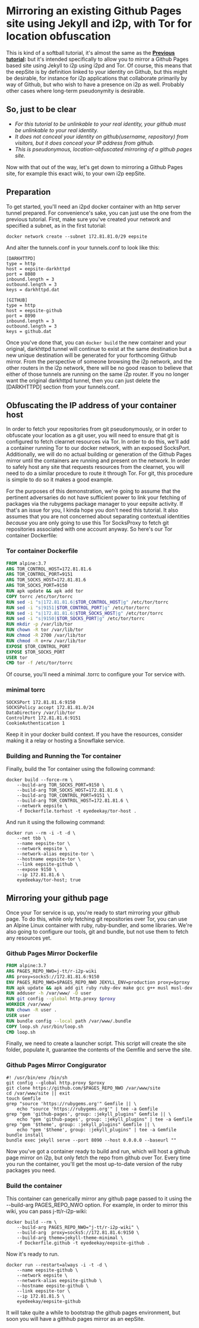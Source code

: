 Mirroring an existing Github Pages site using Jekyll and i2p, with Tor for location obfuscation
===============================================================================================

This is kind of a softball tutorial, it's almost the same as the **[Previous tutorial](BasicStaticeepSite.md):**
but it's intended specifically to allow you to mirror a Github Pages based site
using Jekyll to i2p using i2pd and Tor. Of course, this means that the
eepSite is by definition linked to your identity on Github, but this might be
desirable, for instance for i2p applications that collaborate primarily by way
of Github, but who wish to have a presence on i2p as well. Probably other cases
where long-term pseudonymity is desirable.

So, just to be clear
--------------------

  * *For this tutorial to be unlinkable to your real identity, your github must be unlinkable to your real identity.*
  * *It does not conceal your identity on github(username, repository) from visitors, but it does conceal your IP address from github.*
  * *This is pseudonymous, location-obfuscated mirroring of a github pages site.*

Now with that out of the way, let's get down to mirroring a Github Pages site,
for example this exact wiki, to your own i2p eepSite.

Preparation
-----------

To get started, you'll need an i2pd docker container with an http server tunnel
prepared. For convenience's sake, you can just use the one from the previous
tutorial. First, make sure you've created your network and specified a subnet,
as in the first tutorial:

```
docker network create --subnet 172.81.81.0/29 eepsite
```

And alter the tunnels.conf in your tunnels.conf to look like this:

```
[DARKHTTPD]
type = http
host = eepsite-darkhttpd
port = 8080
inbound.length = 3
outbound.length = 3
keys = darkhttpd.dat

[GITHUB]
type = http
host = eepsite-github
port = 8090
inbound.length = 3
outbound.length = 3
keys = github.dat
```

Once you've done that, you can `docker build` the new container and your
original, darkhttpd tunnel will continue to exist at the same destination but a
new unique destination will be generated for your forthcoming Github mirror.
From the perspective of someone browsing the i2p network, and the other routers
in the i2p network, there will be no good reason to believe that either of those
tunnels are running on the same i2p router. If you no longer want the original
darkhttpd tunnel, then you can just delete the [DARKHTTPD] section from your
tunnels.conf.

Obfuscating the IP address of your container host
-------------------------------------------------

In order to fetch your repositories from git pseudonymously, or in order to
obfuscate your location as a git user, you will need to ensure that git is
configured to fetch clearnet resources via Tor. In order to do this, we'll add a
container running Tor to our docker network, with an exposed SocksPort.
Additionally, we will do no actual building or generation of the Github Pages
mirror until the containers are running and present on the network. In order to
safely host any site that requests resources from the clearnet, you will need to
do a similar procedure to route it through Tor. For git, this procedure is
simple to do so it makes a good example.

For the purposes of this demonstration, we're going to assume that the pertinent
adversaries do not have sufficient power to link your fetching of packages via
the rubygems package manager to your eepsite activity. If that's an issue for
you, I kinda hope you don't need this tutorial. It also assumes that you are
not concerned about separating contextual identities *because* you are only
going to use this Tor SocksProxy to fetch git repositories associated with one
account anyway. So here's our Tor container Dockerfile:

### Tor container Dockerfile

```Dockerfile
FROM alpine:3.7
ARG TOR_CONTROL_HOST=172.81.81.6
ARG TOR_CONTROL_PORT=9151
ARG TOR_SOCKS_HOST=172.81.81.6
ARG TOR_SOCKS_PORT=9150
RUN apk update && apk add tor
COPY torrc /etc/tor/torrc
RUN sed -i "s|172.81.81.6|$TOR_CONTROL_HOST|g" /etc/tor/torrc
RUN sed -i "s|9151|$TOR_CONTROL_PORT|g" /etc/tor/torrc
RUN sed -i "s|172.81.81.6|$TOR_SOCKS_HOST|g" /etc/tor/torrc
RUN sed -i "s|9150|$TOR_SOCKS_PORT|g" /etc/tor/torrc
RUN mkdir -p /var/lib/tor
RUN chown -R tor /var/lib/tor
RUN chmod -R 2700 /var/lib/tor
RUN chmod -R o+rw /var/lib/tor
EXPOSE $TOR_CONTROL_PORT
EXPOSE $TOR_SOCKS_PORT
USER tor
CMD tor -f /etc/tor/torrc
```

Of course, you'll need a minimal .torrc to configure your Tor service with.

### minimal torrc

```
SOCKSPort 172.81.81.6:9150
SOCKSPolicy accept 172.81.81.0/24
DataDirectory /var/lib/tor
ControlPort 172.81.81.6:9151
CookieAuthentication 1
```

Keep it in your docker build context. If you have the resources, consider making
it a relay or hosting a Snowflake service.

### Building and Running the Tor container

Finally, build the Tor container using the following command:

```
docker build --force-rm \
	--build-arg TOR_SOCKS_PORT=9150 \
	--build-arg TOR_SOCKS_HOST=172.81.81.6 \
	--build-arg TOR_CONTROL_PORT=9151 \
	--build-arg TOR_CONTROL_HOST=172.81.81.6 \
	--network eepsite \
	-f Dockerfile.torhost -t eyedeekay/tor-host .
```

And run it using the following command:

```
docker run --rm -i -t -d \
	--net tbb \
	--name eepsite-tor \
	--network eepsite \
	--network-alias eepsite-tor \
	--hostname eepsite-tor \
	--link eepsite-github \
	--expose 9150 \
	--ip 172.81.81.6 \
	eyedeekay/tor-host; true
```

Mirroring your github page
--------------------------

Once your Tor service is up, you're ready to start mirroring your github page.
To do this, while only fetching git repositories over Tor, you can use an Alpine
Linux container with ruby, ruby-bundler, and some libraries. We're also going to
configure our tools, git and bundle, but not use them to fetch any resources
yet.

### Github Pages Mirror Dockerfile

```Dockerfile
FROM alpine:3.7
ARG PAGES_REPO_NWO=j-tt/r-i2p-wiki
ARG proxy=socks5://172.81.81.6:9150
ENV PAGES_REPO_NWO=$PAGES_REPO_NWO JEKYLL_ENV=production proxy=$proxy
RUN apk update && apk add git ruby ruby-dev make gcc g++ musl musl-dev ruby-rdoc ruby-irb ruby-xmlrpc libxml2 zlib zlib-dev markdown ruby-bundler
RUN adduser -h /var/www/ -D user
RUN git config --global http.proxy $proxy
WORKDIR /var/www/
RUN chown -R user .
USER user
RUN bundle config --local path /var/www/.bundle
COPY loop.sh /usr/bin/loop.sh
CMD loop.sh
```

Finally, we need to create a launcher script. This script will create the site
folder, populate it, guarantee the contents of the Gemfile and serve the site.

### Github Pages Mirror Congigurator

```Shell
#! /usr/bin/env /bin/sh
git config --global http.proxy $proxy
git clone https://github.com/$PAGES_REPO_NWO /var/www/site
cd /var/www/site || exit
touch Gemfile
grep "source 'https://rubygems.org'" Gemfile || \
    echo "source 'https://rubygems.org'" | tee -a Gemfile
grep "gem 'github-pages', group: :jekyll_plugins" Gemfile || \
    echo "gem 'github-pages', group: :jekyll_plugins" | tee -a Gemfile
grep "gem '$theme', group: :jekyll_plugins" Gemfile || \
    echo "gem '$theme', group: :jekyll_plugins" | tee -a Gemfile
bundle install
bundle exec jekyll serve --port 8090 --host 0.0.0.0 --baseurl ""
```

Now you've got a container ready to build and run, which will host a github
page mirror on i2p, but only fetch the repo from github over Tor. Every time you
run the container, you'll get the most up-to-date version of the ruby packages
you need.

### Build the container

This container can generically mirror any github page passed to it using the
--build-arg PAGES\_REPO\_NWO option. For example, in order to mirror this wiki,
you can pass j-tt/r-i2p-wiki:

```
docker build --rm \
	--build-arg PAGES_REPO_NWO="j-tt/r-i2p-wiki" \
	--build-arg  proxy=socks5://172.81.81.6:9150 \
    --build-arg theme=jekyll-theme-minimal \
	-f Dockerfile.github -t eyedeekay/eepsite-github .
```
Now it's ready to run.

```
docker run --restart=always -i -t -d \
	--name eepsite-github \
	--network eepsite \
	--network-alias eepsite-github \
	--hostname eepsite-github \
	--link eepsite-tor \
	--ip 172.81.81.5 \
	eyedeekay/eepsite-github
```

It will take quite a while to bootstrap the github pages environment, but soon
you will have a githhub pages mirror as an eepSite.
